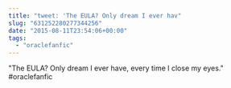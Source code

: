 ```yaml
---
title: "tweet: 'The EULA? Only dream I ever hav"
slug: "631252280277344256"
date: "2015-08-11T23:54:06+00:00"
tags:
  - "oraclefanfic"
---
```

"The EULA? Only dream I ever have, every time I close my eyes." #oraclefanfic
